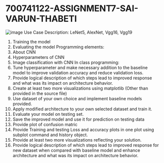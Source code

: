 # 700741122-ASSIGNMENT7-SAI-VARUN-THABETI
![image](https://github.com/Varun-Thabeti/700741122-ASSIGNMENT7-SAI-VARUN-THABETI/assets/70372130/461120e3-cd54-4877-afd0-135fc72651c7)
Use Case Description:
LeNet5, AlexNet, Vgg16, Vgg19
1. Training the model
2. Evaluating the model
Programming elements:
1. About CNN
2. Hyperparameters of CNN
3. Image classification with CNN
In class programming:
1. Tune hyperparameter and make necessary addition to the baseline model to improve validation accuracy
and reduce validation loss.
2. Provide logical description of which steps lead to improved response and what was its impact on
architecture behavior.
3. Create at least two more visualizations using matplotlib (Other than provided in the source file)
4. Use dataset of your own choice and implement baseline models provided.
5. Apply modified architecture to your own selected dataset and train it.
6. Evaluate your model on testing set.
7. Save the improved model and use it for prediction on testing data
8. Provide plot of confusion matric
9. Provide Training and testing Loss and accuracy plots in one plot using subplot command and history object.
10. Provide at least two more visualizations reflecting your solution.
11. Provide logical description of which steps lead to improved response for new dataset when compared with
baseline model and enhance architecture and what was its impact on architecture behavior.
